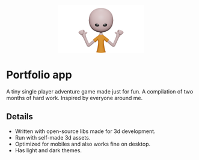 <p align="center">
  <img height="128px" src="public/dummy.png" />
</p>

# Portfolio app

A tiny single player adventure game made just for fun. A compilation of two months of hard work. Inspired by everyone around me.

## Details

* Written with open-source libs made for 3d development.
* Run with self-made 3d assets.
* Optimized for mobiles and also works fine on desktop.
* Has light and dark themes.